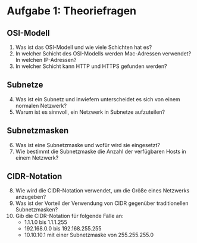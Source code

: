 # Aufgabe 1: Theoriefragen

## OSI-Modell

1. Was ist das OSI-Modell und wie viele Schichten hat es?
2. In welcher Schicht des OSI-Modells werden Mac-Adressen verwendet? In welchen IP-Adressen?
3. In welcher Schicht kann HTTP und HTTPS gefunden werden?

## Subnetze

4. Was ist ein Subnetz und inwiefern unterscheidet es sich von einem normalen Netzwerk?
5. Warum ist es sinnvoll, ein Netzwerk in Subnetze aufzuteilen?

## Subnetzmasken

6. Was ist eine Subnetzmaske und wofür wird sie eingesetzt?
7. Wie bestimmt die Subnetzmaske die Anzahl der verfügbaren Hosts in einem Netzwerk?

## CIDR-Notation

8. Wie wird die CIDR-Notation verwendet, um die Größe eines Netzwerks anzugeben?
9. Was ist der Vorteil der Verwendung von CIDR gegenüber traditionellen Subnetzmasken?
10. Gib die CIDR-Notation für folgende Fälle an:
    - 1.1.1.0 bis 1.1.1.255
    - 192.168.0.0 bis 192.168.255.255
    - 10.10.10.1 mit einer Subnetzmaske von 255.255.255.0
